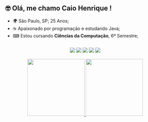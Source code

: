 
## 🤓 Olá, me chamo Caio Henrique ! <br/>
- 🌍 São Paulo, SP; 25 Anos; <br/>
- ☕ Apaixonado por programação e estudando Java;<br/>
- ⌨ Estou cursando **Ciências da Computação**, 6º Semestre;<br/>

##

<div align="center">
<a href = "https://beacons.ai/caiohenrks" ><img src="https://img.shields.io/badge/Java-ED8B00?style=for-the-badge&logo=java&logoColor=white"></a>
<a href = "https://beacons.ai/caiohenrks" ><img src="https://img.shields.io/badge/MySQL-00000F?style=for-the-badge&logo=mysql&logoColor=white"></a>
<a href = "https://www.linkedin.com/in/caiohenrks/" ><img src="https://img.shields.io/badge/LinkedIn-0077B5?style=for-the-badge&logo=linkedin&logoColor=white"></a>
<a href = "https://www.instagram.com/caiohenrks/" ><img src="https://img.shields.io/badge/Instagram-E4405F?style=for-the-badge&logo=instagram&logoColor=white"></a>
<a href = "https://beacons.ai/caiohenrks" ><img src="https://img.shields.io/badge/Discord-7289DA?style=for-the-badge&logo=discord&logoColor=white"></a>
<br> 
</div>
<br>

<a href="https://github.com/caiohenrks">
<div align="center">
  <img height="180em" src="https://github-readme-stats.vercel.app/api?username=caiohenrks&show_icons=true&theme=dark&include_all_commits=true&count_private=true"/>
  <img height="180em" src="https://github-readme-stats.vercel.app/api/top-langs/?username=caiohenrks&layout=compact&langs_count=7&theme=dark"/>
</div>
